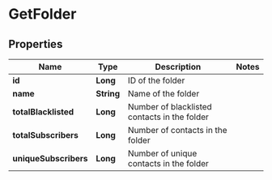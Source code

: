 
# GetFolder

## Properties
Name | Type | Description | Notes
------------ | ------------- | ------------- | -------------
**id** | **Long** | ID of the folder | 
**name** | **String** | Name of the folder | 
**totalBlacklisted** | **Long** | Number of blacklisted contacts in the folder | 
**totalSubscribers** | **Long** | Number of contacts in the folder | 
**uniqueSubscribers** | **Long** | Number of unique contacts in the folder | 




